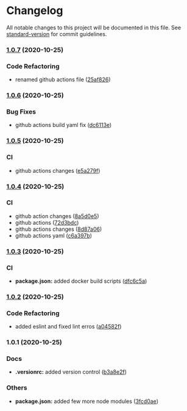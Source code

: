 # Changelog

All notable changes to this project will be documented in this file. See [standard-version](https://github.com/conventional-changelog/standard-version) for commit guidelines.

### [1.0.7](https://github.com/SuveshBaskar/kubernetes-dashboard-proxy/compare/v1.0.6...v1.0.7) (2020-10-25)


### Code Refactoring

* renamed github actions file ([25af826](https://github.com/SuveshBaskar/kubernetes-dashboard-proxy/commit/25af826558bfdd181fb62c0efcb02f88be3015be))

### [1.0.6](https://github.com/SuveshBaskar/kubernetes-dashboard-proxy/compare/v1.0.5...v1.0.6) (2020-10-25)


### Bug Fixes

* github actions build yaml fix ([dc6113e](https://github.com/SuveshBaskar/kubernetes-dashboard-proxy/commit/dc6113ea4615deac046bf39aa34b5945997e0764))

### [1.0.5](https://github.com/SuveshBaskar/kubernetes-dashboard-proxy/compare/v1.0.4...v1.0.5) (2020-10-25)


### CI

* github actions changes ([e5a279f](https://github.com/SuveshBaskar/kubernetes-dashboard-proxy/commit/e5a279fd0e78dbfb24fb4c6fe67406da4bec4ac9))

### [1.0.4](https://github.com/SuveshBaskar/kubernetes-dashboard-proxy/compare/v1.0.3...v1.0.4) (2020-10-25)


### CI

* github action changes ([8a5d0e5](https://github.com/SuveshBaskar/kubernetes-dashboard-proxy/commit/8a5d0e517985597bcac009e42fc4c69e8bcad00a))
* github actions ([72d3bdc](https://github.com/SuveshBaskar/kubernetes-dashboard-proxy/commit/72d3bdcd3a6a0e3d2cf7389bdb862afdf704b4ee))
* github actions changes ([8d87a06](https://github.com/SuveshBaskar/kubernetes-dashboard-proxy/commit/8d87a0618be53aef171c6129209f8906a668302b))
* github actions yaml ([c6a397b](https://github.com/SuveshBaskar/kubernetes-dashboard-proxy/commit/c6a397b46f1a5012bfa13eabedc774b3daa4aaca))

### [1.0.3](https://github.com/SuveshBaskar/kubernetes-dashboard-proxy/compare/v1.0.2...v1.0.3) (2020-10-25)


### CI

* **package.json:** added docker build scripts ([dfc6c5a](https://github.com/SuveshBaskar/kubernetes-dashboard-proxy/commit/dfc6c5a9df385bc5ed52f06446222bfd20755ac6))

### [1.0.2](https://github.com/SuveshBaskar/kubernetes-dashboard-proxy/compare/v1.0.1...v1.0.2) (2020-10-25)


### Code Refactoring

* added eslint and fixed lint erros ([a04582f](https://github.com/SuveshBaskar/kubernetes-dashboard-proxy/commit/a04582f44803bdadfae7db7c1111a48e360c472c))

### 1.0.1 (2020-10-25)


### Docs

* **.versionrc:** added version control ([b3a8e2f](https://github.com/SuveshBaskar/kubernetes-dashboard-proxy/commit/b3a8e2f9ec7b80c82c977ffc9aae59eb27e02669))


### Others

* **package.json:** added few more node modules ([3fcd0ae](https://github.com/SuveshBaskar/kubernetes-dashboard-proxy/commit/3fcd0ae41bff65650e78c88f04636ef41d298f7b))
